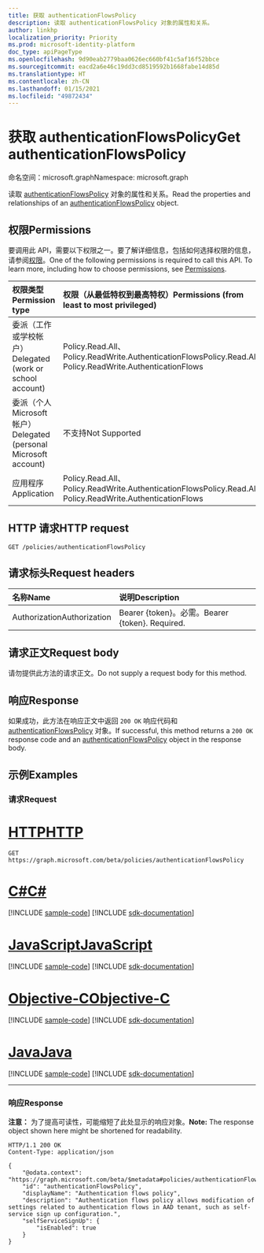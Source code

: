 ```yaml
---
title: 获取 authenticationFlowsPolicy
description: 读取 authenticationFlowsPolicy 对象的属性和关系。
author: linkhp
localization_priority: Priority
ms.prod: microsoft-identity-platform
doc_type: apiPageType
ms.openlocfilehash: 9d90eab2779baa0626ec660bf41c5af16f52bbce
ms.sourcegitcommit: eacd2a6e46c19dd3cd8519592b1668fabe14d85d
ms.translationtype: HT
ms.contentlocale: zh-CN
ms.lasthandoff: 01/15/2021
ms.locfileid: "49872434"
---
```

# <a name="get-authenticationflowspolicy"></a><span data-ttu-id="95964-103">获取 authenticationFlowsPolicy</span><span class="sxs-lookup"><span data-stu-id="95964-103">Get authenticationFlowsPolicy</span></span>

<span data-ttu-id="95964-104">命名空间：microsoft.graph</span><span class="sxs-lookup"><span data-stu-id="95964-104">Namespace: microsoft.graph</span></span>

<span data-ttu-id="95964-105">读取 [authenticationFlowsPolicy](../resources/authenticationflowspolicy.md) 对象的属性和关系。</span><span class="sxs-lookup"><span data-stu-id="95964-105">Read the properties and relationships of an [authenticationFlowsPolicy](../resources/authenticationflowspolicy.md) object.</span></span>

## <a name="permissions"></a><span data-ttu-id="95964-106">权限</span><span class="sxs-lookup"><span data-stu-id="95964-106">Permissions</span></span>
<span data-ttu-id="95964-p101">要调用此 API，需要以下权限之一。要了解详细信息，包括如何选择权限的信息，请参阅[权限](/graph/permissions-reference)。</span><span class="sxs-lookup"><span data-stu-id="95964-p101">One of the following permissions is required to call this API. To learn more, including how to choose permissions, see [Permissions](/graph/permissions-reference).</span></span>

|<span data-ttu-id="95964-109">权限类型</span><span class="sxs-lookup"><span data-stu-id="95964-109">Permission type</span></span>|<span data-ttu-id="95964-110">权限（从最低特权到最高特权）</span><span class="sxs-lookup"><span data-stu-id="95964-110">Permissions (from least to most privileged)</span></span>|
|:---|:---|
|<span data-ttu-id="95964-111">委派（工作或学校帐户）</span><span class="sxs-lookup"><span data-stu-id="95964-111">Delegated (work or school account)</span></span>|<span data-ttu-id="95964-112">Policy.Read.All、Policy.ReadWrite.AuthenticationFlows</span><span class="sxs-lookup"><span data-stu-id="95964-112">Policy.Read.All, Policy.ReadWrite.AuthenticationFlows</span></span>|
|<span data-ttu-id="95964-113">委派（个人 Microsoft 帐户）</span><span class="sxs-lookup"><span data-stu-id="95964-113">Delegated (personal Microsoft account)</span></span>|<span data-ttu-id="95964-114">不支持</span><span class="sxs-lookup"><span data-stu-id="95964-114">Not Supported</span></span>|
|<span data-ttu-id="95964-115">应用程序</span><span class="sxs-lookup"><span data-stu-id="95964-115">Application</span></span>|<span data-ttu-id="95964-116">Policy.Read.All、Policy.ReadWrite.AuthenticationFlows</span><span class="sxs-lookup"><span data-stu-id="95964-116">Policy.Read.All, Policy.ReadWrite.AuthenticationFlows</span></span>|

## <a name="http-request"></a><span data-ttu-id="95964-117">HTTP 请求</span><span class="sxs-lookup"><span data-stu-id="95964-117">HTTP request</span></span>

<!-- {
  "blockType": "ignored"
}
-->
``` http
GET /policies/authenticationFlowsPolicy
```

## <a name="request-headers"></a><span data-ttu-id="95964-118">请求标头</span><span class="sxs-lookup"><span data-stu-id="95964-118">Request headers</span></span>
|<span data-ttu-id="95964-119">名称</span><span class="sxs-lookup"><span data-stu-id="95964-119">Name</span></span>|<span data-ttu-id="95964-120">说明</span><span class="sxs-lookup"><span data-stu-id="95964-120">Description</span></span>|
|:---|:---|
|<span data-ttu-id="95964-121">Authorization</span><span class="sxs-lookup"><span data-stu-id="95964-121">Authorization</span></span>|<span data-ttu-id="95964-p102">Bearer {token}。必需。</span><span class="sxs-lookup"><span data-stu-id="95964-p102">Bearer {token}. Required.</span></span>|

## <a name="request-body"></a><span data-ttu-id="95964-124">请求正文</span><span class="sxs-lookup"><span data-stu-id="95964-124">Request body</span></span>
<span data-ttu-id="95964-125">请勿提供此方法的请求正文。</span><span class="sxs-lookup"><span data-stu-id="95964-125">Do not supply a request body for this method.</span></span>

## <a name="response"></a><span data-ttu-id="95964-126">响应</span><span class="sxs-lookup"><span data-stu-id="95964-126">Response</span></span>

<span data-ttu-id="95964-127">如果成功，此方法在响应正文中返回 `200 OK` 响应代码和 [authenticationFlowsPolicy](../resources/authenticationflowspolicy.md) 对象。</span><span class="sxs-lookup"><span data-stu-id="95964-127">If successful, this method returns a `200 OK` response code and an [authenticationFlowsPolicy](../resources/authenticationflowspolicy.md) object in the response body.</span></span>

## <a name="examples"></a><span data-ttu-id="95964-128">示例</span><span class="sxs-lookup"><span data-stu-id="95964-128">Examples</span></span>

### <a name="request"></a><span data-ttu-id="95964-129">请求</span><span class="sxs-lookup"><span data-stu-id="95964-129">Request</span></span>

# <a name="http"></a>[<span data-ttu-id="95964-130">HTTP</span><span class="sxs-lookup"><span data-stu-id="95964-130">HTTP</span></span>](#tab/http)
<!-- {
  "blockType": "request",
  "name": "get_authenticationflowspolicy"
}
-->
``` http
GET https://graph.microsoft.com/beta/policies/authenticationFlowsPolicy
```
# <a name="c"></a>[<span data-ttu-id="95964-131">C#</span><span class="sxs-lookup"><span data-stu-id="95964-131">C#</span></span>](#tab/csharp)
[!INCLUDE [sample-code](../includes/snippets/csharp/get-authenticationflowspolicy-csharp-snippets.md)]
[!INCLUDE [sdk-documentation](../includes/snippets/snippets-sdk-documentation-link.md)]

# <a name="javascript"></a>[<span data-ttu-id="95964-132">JavaScript</span><span class="sxs-lookup"><span data-stu-id="95964-132">JavaScript</span></span>](#tab/javascript)
[!INCLUDE [sample-code](../includes/snippets/javascript/get-authenticationflowspolicy-javascript-snippets.md)]
[!INCLUDE [sdk-documentation](../includes/snippets/snippets-sdk-documentation-link.md)]

# <a name="objective-c"></a>[<span data-ttu-id="95964-133">Objective-C</span><span class="sxs-lookup"><span data-stu-id="95964-133">Objective-C</span></span>](#tab/objc)
[!INCLUDE [sample-code](../includes/snippets/objc/get-authenticationflowspolicy-objc-snippets.md)]
[!INCLUDE [sdk-documentation](../includes/snippets/snippets-sdk-documentation-link.md)]

# <a name="java"></a>[<span data-ttu-id="95964-134">Java</span><span class="sxs-lookup"><span data-stu-id="95964-134">Java</span></span>](#tab/java)
[!INCLUDE [sample-code](../includes/snippets/java/get-authenticationflowspolicy-java-snippets.md)]
[!INCLUDE [sdk-documentation](../includes/snippets/snippets-sdk-documentation-link.md)]

---


### <a name="response"></a><span data-ttu-id="95964-135">响应</span><span class="sxs-lookup"><span data-stu-id="95964-135">Response</span></span>
<span data-ttu-id="95964-136">**注意：** 为了提高可读性，可能缩短了此处显示的响应对象。</span><span class="sxs-lookup"><span data-stu-id="95964-136">**Note:** The response object shown here might be shortened for readability.</span></span>
<!-- {
  "blockType": "response",
  "truncated": true,
  "@odata.type": "microsoft.graph.authenticationFlowsPolicy"
}
-->
```http
HTTP/1.1 200 OK
Content-Type: application/json

{
    "@odata.context": "https://graph.microsoft.com/beta/$metadata#policies/authenticationFlowsPolicy/$entity",
    "id": "authenticationFlowsPolicy",
    "displayName": "Authentication flows policy",
    "description": "Authentication flows policy allows modification of settings related to authentication flows in AAD tenant, such as self-service sign up configuration.",
    "selfServiceSignUp": {
        "isEnabled": true
    }
}
```



